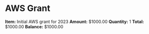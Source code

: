 # AWS Grant

**Item:** Initial AWS grant for 2023
**Amount:** $1000.00
**Quantity:** 1
**Total:** $1000.00
**Balance:** $1000.00

